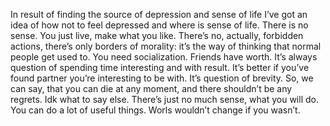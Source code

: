 In result of finding the source of depression and sense of life I’ve got an idea of how not to feel depressed and where is sense of life.
There is no sense. You just live, make what you like. There’s no, actually, forbidden actions, there’s only borders of morality: it’s the way of thinking that normal people get used to. You need socialization. Friends have worth. It’s always question of spending time interesting and with result. It’s better if you’ve found partner you’re interesting to be with. It’s question of brevity.
So, we can say, that you can die at any moment, and there shouldn’t be any regrets.
Idk what to say else. There’s just no much sense, what you will do. You can do a lot of useful things. Worls wouldn’t change if you wasn’t.